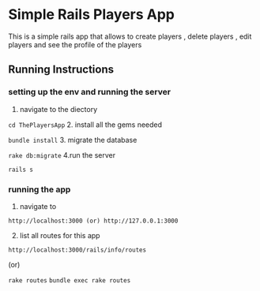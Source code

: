 # Simple Rails Players App

This is a simple rails app that allows to create players , delete players , edit players and see the profile of the players 

## Running Instructions
### setting up the env and running the server

1. navigate to the diectory

``` cd ThePlayersApp ```
2. install all the gems needed

``` bundle install ```
3. migrate the database

``` rake db:migrate ```
4.run the server 

``` rails s ```

### running the app

1. navigate to 

``` http://localhost:3000 (or) http://127.0.0.1:3000 ```

2. list all routes for this app

```http://localhost:3000/rails/info/routes```

(or)

``` rake routes ```
``` bundle exec rake routes ```


